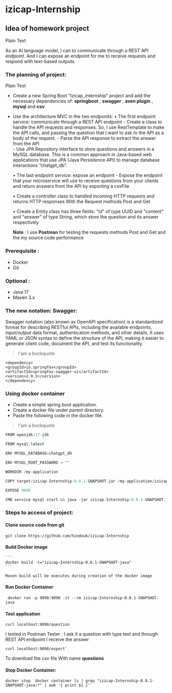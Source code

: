 # izicap-Internship

## Idea of homework project 

Plain Text

  As an AI language model, I can to communicate through a REST API endpoint. And I can expose an endpoint for me to receive requests and respond with text-based outputs.
 
 ### The planning of project:
 
 Plain Test
 
  + Create a new Spring Boot “Izicap_internship” project and add the necessary dependencies of: **springboot** , **swagger** , **aven plugin** , **mysql** and **csv**
  + Use the architecture MVC in the two endponits:
     • The first endpoint service: communicate through a REST API endpoint
         - Create a class to handle the API requests and responses. So, I use RestTemplate to make the API calls, and passing the question that I want to ask to the API as a body of the request.
         - Parse the API response to extract the answer from the API  
         - Use JPA Repository interface to store questions and answers in a MySQL database. This is a common approach in Java-based web applications that use JPA (Java Persistence API) to manage database interactions “chatgpt_db”.
           
    • The last endpoint service: expose an endpoint
         - Expose the endpoint that your microservice will use to receive questions from your clients and return answers from the API by exporting a csvFile 
           
    • Create a controller class to handled incoming HTTP requests and returns HTTP responses With the Request methods Post and Get 
         
    • Create a Entity class has three fields: "id" of type UUID and "content" and "answer" of type String, which store the question and its answer respectively
    
     __Note__ : I use **Postman** for testing the requests methods Post and Get and the my source code performance
     
  ### Prerequisite :
  
   + Docker
   + Git
        
  ### Optional :
  
   + Java 17
   + Maven 3.x
        
   ### The new notation: Swagger:
   
   Swagger notation (also known as OpenAPI specification) is a standardized format for describing RESTful APIs, including the available endpoints, input/output data format, authentication methods, and other details. It uses YAML or JSON syntax to define the structure of the API, making it easier to generate client code, document the API, and test its functionality.
   
   > I'am a bockquote
  
  ```
  <dependency>
  <groupId>io.springfox</groupId>
  <artifactId>springfox-swagger-ui</artifactId>
  <version>2.9.2</version>
  </dependency>
  ```   
    
    
   ### Using docker container
    
   + Create a simple spring boot application.
   + Create a docker file under parent directory.
   + Paste the following code in the docker file.
     
   > I'am a bockquote 
    
   ```python
   FROM openjdk:17-jdk
   
   FROM mysql:latest
   
   ENV MYSQL_DATABASE=chatgpt_db
   
   ENV MYSQL_ROOT_PASSWORD = ""
   
   WORKDIR /my-application
   
   COPY target/izicap-Internship-0.0.1-SNAPSHOT.jar /my-application/izicap-Internship-0.0.1-SNAPSHOT.jar
   
   EXPOSE 9090
   
   CMD service mysql start && java -jar izicap-Internship-0.0.1-SNAPSHOT.jar
   ```
      
      
   ### Steps to access of project:
         
   #### Clone source code from git
      
    git clone https://github.com/hindouk/izicap-Internship
         
   #### Build Docker image
      
    ```
    docker build -t="izicap-Internship-0.0.1-SNAPSHOT-java"
    ```
         
    Maven build will be executes during creation of the docker image
         
   #### Run Docker Container
         
   ```
    docker run -p 9090:9090 -it --rm izicap-Internship-0.0.1-SNAPSHOT-java
   ```
         
   #### Test application
       
   ```
   curl localhost:9090/question
   ```
         
  I tested in Postman Tester : I ask it a question with type text and through REST API endpoint I receive the answer
         
  ``` 
  curl localhost:9090/export`
  ```
         
  To download the csv file With name **questions**
         
 #### Stop Docker Container:
      
  ```
  docker stop `docker container ls | grep "izicap-Internship-0.0.1-SNAPSHOT-java:*" | awk '{ print $1 }'`
  ```          
